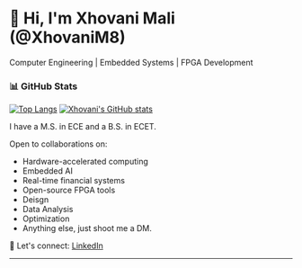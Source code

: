 # 👋 Hi, I'm Xhovani Mali (@XhovaniM8)

Computer Engineering | Embedded Systems | FPGA Development

### 📊 GitHub Stats

[![Top Langs](https://github-readme-stats.vercel.app/api/top-langs/?username=XhovaniM8&layout=compact&langs_count=8)](https://github.com/anuraghazra/github-readme-stats)
[![Xhovani's GitHub stats](https://github-readme-stats.vercel.app/api?username=XhovaniM8&show_icons=true&theme=radical)](https://github.com/anuraghazra/github-readme-stats)

I have a M.S. in ECE and a B.S. in ECET.

Open to collaborations on:
- Hardware-accelerated computing
- Embedded AI
- Real-time financial systems
- Open-source FPGA tools
- Deisgn
- Data Analysis
- Optimization
- Anything else, just shoot me a DM. 

🔗 Let's connect: [LinkedIn](https://www.linkedin.com/in/xhovanimali/)

---

<!---
XhovaniM8/XhovaniM8 is a ✨ special ✨ repository because its `README.md` (this file) appears on your GitHub profile.
You can click the Preview link to take a look at your changes.
--->
